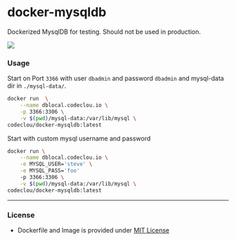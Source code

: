 # docker-mysqldb

Dockerized MysqlDB for testing. Should not be used in production. 

![](https://codeclou.github.io/doc/docker-warranty.svg?v5)

### Usage

Start on Port `3366` with user `dbadmin` and password `dbadmin` and mysql-data dir in `./mysql-data/`.

```bash
docker run  \
    --name dblocal.codeclou.io \
    -p 3366:3306 \
    -v $(pwd)/mysql-data:/var/lib/mysql \
codeclou/docker-mysqldb:latest
```

Start with custom mysql username and password 

```bash
docker run \
    --name dblocal.codeclou.io \
    -e MYSQL_USER='steve' \
    -e MYSQL_PASS='foo' 
    -p 3366:3306 \
    -v $(pwd)/mysql-data:/var/lib/mysql \
codeclou/docker-mysqldb:latest
```

-----

### License

  * Dockerfile and Image is provided under [MIT License](https://github.com/codeclou/docker-mysqldb/blob/master/LICENSE.md)
